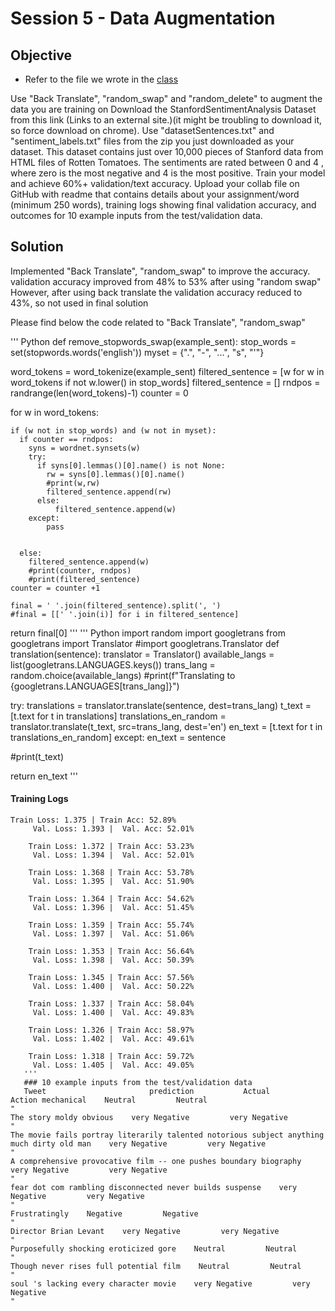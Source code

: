 # Session 5 - Data Augmentation 

## Objective

- Refer to the file we wrote in the [class](https://colab.research.google.com/drive/1BtOq1qaIezD-_Qbv-yvPjVSq9-YECWq3#scrollTo=GoQGpRxmYhB-)

Use "Back Translate", "random_swap" and "random_delete" to augment the data you are training on
Download the StanfordSentimentAnalysis Dataset from this link  (Links to an external site.)(it might be troubling to download it, so force download on chrome). Use "datasetSentences.txt" and "sentiment_labels.txt" files from the zip you just downloaded as your dataset. This dataset contains just over 10,000 pieces of Stanford data from HTML files of Rotten Tomatoes. 
The sentiments are rated between 0 and 4 , where zero is the most negative and 4 is the most positive.
Train your model and achieve 60%+ validation/text accuracy. Upload your collab file on GitHub with readme that contains details about your assignment/word (minimum 250 words), 
training logs showing final validation accuracy, and outcomes for 10 example inputs from the test/validation data.

## Solution
Implemented  "Back Translate", "random_swap" to improve the accuracy.
validation accuracy improved from 48% to 53% after using "random swap"
However, after using back translate the validation accuracy reduced to 43%, so not used in final solution

Please find below the code related to "Back Translate", "random_swap"

''' Python
def remove_stopwords_swap(example_sent):
  stop_words = set(stopwords.words('english'))
  myset = {".", "-", "...", "s", "'"}

  word_tokens = word_tokenize(example_sent)
  filtered_sentence = [w for w in word_tokens if not w.lower() in stop_words]
  filtered_sentence = []
  rndpos = randrange(len(word_tokens)-1)
  counter = 0
  
  for w in word_tokens:
    
    if (w not in stop_words) and (w not in myset):
      if counter == rndpos:
        syns = wordnet.synsets(w)
        try:
          if syns[0].lemmas()[0].name() is not None:
            rw = syns[0].lemmas()[0].name()
            #print(w,rw)
            filtered_sentence.append(rw)
          else:
              filtered_sentence.append(w)
        except:
            pass


      else:
        filtered_sentence.append(w)
        #print(counter, rndpos)
        #print(filtered_sentence)
    counter = counter +1   
    
    final = ' '.join(filtered_sentence).split(', ')
    #final = [[' '.join(i)] for i in filtered_sentence]
  
  return final[0]
'''
''' Python
import random
import googletrans
from googletrans import Translator
#import googletrans.Translator
def translation(sentence):
  translator = Translator()
  available_langs = list(googletrans.LANGUAGES.keys()) 
  trans_lang = random.choice(available_langs) 
  #print(f"Translating to {googletrans.LANGUAGES[trans_lang]}")

  
  try:
    translations = translator.translate(sentence, dest=trans_lang)
    t_text = [t.text for t in translations]
    translations_en_random = translator.translate(t_text, src=trans_lang, dest='en') 
    en_text = [t.text for t in translations_en_random]
  except:
    en_text = sentence


  #print(t_text)

  
  return en_text
'''
#### Training Logs

```
Train Loss: 1.375 | Train Acc: 52.89%
	 Val. Loss: 1.393 |  Val. Acc: 52.01% 

	Train Loss: 1.372 | Train Acc: 53.23%
	 Val. Loss: 1.394 |  Val. Acc: 52.01% 

	Train Loss: 1.368 | Train Acc: 53.78%
	 Val. Loss: 1.395 |  Val. Acc: 51.90% 

	Train Loss: 1.364 | Train Acc: 54.62%
	 Val. Loss: 1.396 |  Val. Acc: 51.45% 

	Train Loss: 1.359 | Train Acc: 55.74%
	 Val. Loss: 1.397 |  Val. Acc: 51.06% 

	Train Loss: 1.353 | Train Acc: 56.64%
	 Val. Loss: 1.398 |  Val. Acc: 50.39% 

	Train Loss: 1.345 | Train Acc: 57.56%
	 Val. Loss: 1.400 |  Val. Acc: 50.22% 

	Train Loss: 1.337 | Train Acc: 58.04%
	 Val. Loss: 1.400 |  Val. Acc: 49.83% 

	Train Loss: 1.326 | Train Acc: 58.97%
	 Val. Loss: 1.402 |  Val. Acc: 49.61% 

	Train Loss: 1.318 | Train Acc: 59.72%
	 Val. Loss: 1.405 |  Val. Acc: 49.05% 
   '''
   ### 10 example inputs from the test/validation data
   Tweet                       prediction           Actual
Action mechanical    Neutral         Neutral
"
The story moldy obvious    very Negative         very Negative
"
The movie fails portray literarily talented notorious subject anything much dirty old man    very Negative         very Negative
"
A comprehensive provocative film -- one pushes boundary biography    very Negative         very Negative
"
fear dot com rambling disconnected never builds suspense    very Negative         very Negative
"
Frustratingly    Negative         Negative
"
Director Brian Levant    very Negative         very Negative
"
Purposefully shocking eroticized gore    Neutral         Neutral
"
Though never rises full potential film    Neutral         Neutral
"
soul 's lacking every character movie    very Negative         very Negative
"
